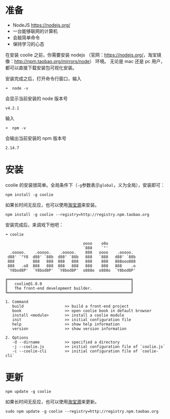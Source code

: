 # 准备

- NodeJS <https://nodejs.org/>
- 一台能够联网的计算机
- 会敲简单命令
- 保持学习的心态

在安装 coolie 之前，你需要安装 nodejs
（官网：<https://nodejs.org/>，淘宝镜像：<http://npm.taobao.org/mirrors/node>） 环境。
无论是 mac 还是 pc 用户，都可以直接下载安装包可视化安装。

安装完成之后，打开命令行窗口，输入
```
➜  node -v
```
会显示当前安装的 node 版本号
```
v4.2.1
```
输入
```
➜  npm -v
```
会输出当前安装的 npm 版本号
```
2.14.7
```


# 安装
coolie 的安装很简单。全局条件下（`-g`参数表示`global`，义为全局），安装即可：
```
npm install -g coolie
```

如果长时间无反应，也可以使用[淘宝源](https://npm.taobao.org/)来安装。

```
npm install -g coolie --registry=http://registry.npm.taobao.org
```

安装完成后，来调戏下他吧：
```
➜ coolie

                                  oooo    o8o
                                  `888    `"'
  .ooooo.    .ooooo.    .ooooo.    888   oooo    .ooooo.
 d88' `"Y8  d88' `88b  d88' `88b   888   `888   d88' `88b
 888        888   888  888   888   888    888   888ooo888
 888   .o8  888   888  888   888   888    888   888    .o
 `Y8bod8P'  `Y8bod8P'  `Y8bod8P'  o888o  o888o  `Y8bod8P'

╔══════════════════════════════════════════════════════╗
║   coolie@1.0.0                                       ║
║   The front-end development builder.                 ║
╚══════════════════════════════════════════════════════╝

1. Command
   build                  >> build a front-end project
   book                   >> open coolie book in default browser
   install <module>       >> install a coolie module
   init                   >> initial configuration file
   help                   >> show help information
   version                >> show version information

2. Options
   -d --dirname           >> specified a directory
   -j --coolie.js         >> initial configuration file of `coolie.js`
   -c --coolie-cli        >> initial configuration file of `coolie-cli`

```



# 更新
```
npm update -g coolie
```

如果长时间无反应，也可以使用[淘宝源](https://npm.taobao.org/)来更新。

```
sudo npm update -g coolie --registry=http://registry.npm.taobao.org
```

